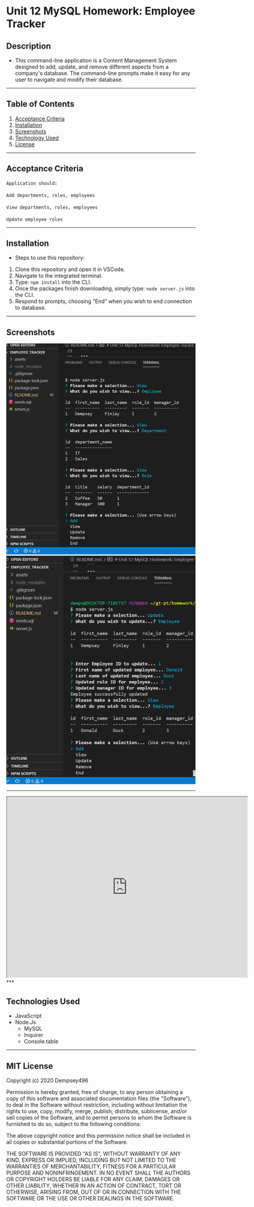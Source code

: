# Unit 12 MySQL Homework: Employee Tracker

## Description
* This command-line application is a Content Management System designed to add, update, and remove different aspects from a company's database. The command-line prompts make it easy for any user to navigate and modify their database.

***

## Table of Contents

1. [Acceptance Criteria](#crit)
2. [Installation](#inst)
3. [Screenshots](#scrshot)
4. [Technology Used](#tech)
5. [License](#lice)

***
<a name="crit"></a>

## Acceptance Criteria 

```
Application should:

Add departments, roles, employees

View departments, roles, employees

Update employee roles
```
***
<a name="inst"></a>

## Installation
* Steps to use this repository:
1. Clone this repository and open it in VSCode.
2. Navigate to the integrated terminal.
3. Type: `npm install` into the CLI.
4. Once the packages finish downloading, simply type: `node server.js` into the CLI.
5. Respond to prompts, choosing "End" when you wish to end connection to database.

***
<a name="scrshot"></a>

## Screenshots
![Views option example](./assets/employee_tracker_2.png)
![Update option example](./assets/employee_tracker_3.png)
***
<iframe src="https://drive.google.com/file/d/1lRBRlKBhOHSmNmdrIBD_gKl54jrClI-m/preview" width="640" height="480"></iframe>
***

<a name="tech"></a>

## Technologies Used

* JavaScript
* Node.Js
   * MySQL
   * Inquirer
   * Console.table


***
<a name="lice"></a>


## MIT License

Copyright (c) 2020 Dempsey496

Permission is hereby granted, free of charge, to any person obtaining a copy
of this software and associated documentation files (the "Software"), to deal
in the Software without restriction, including without limitation the rights
to use, copy, modify, merge, publish, distribute, sublicense, and/or sell
copies of the Software, and to permit persons to whom the Software is
furnished to do so, subject to the following conditions:

The above copyright notice and this permission notice shall be included in all
copies or substantial portions of the Software.

THE SOFTWARE IS PROVIDED "AS IS", WITHOUT WARRANTY OF ANY KIND, EXPRESS OR
IMPLIED, INCLUDING BUT NOT LIMITED TO THE WARRANTIES OF MERCHANTABILITY,
FITNESS FOR A PARTICULAR PURPOSE AND NONINFRINGEMENT. IN NO EVENT SHALL THE
AUTHORS OR COPYRIGHT HOLDERS BE LIABLE FOR ANY CLAIM, DAMAGES OR OTHER
LIABILITY, WHETHER IN AN ACTION OF CONTRACT, TORT OR OTHERWISE, ARISING FROM,
OUT OF OR IN CONNECTION WITH THE SOFTWARE OR THE USE OR OTHER DEALINGS IN THE
SOFTWARE.
